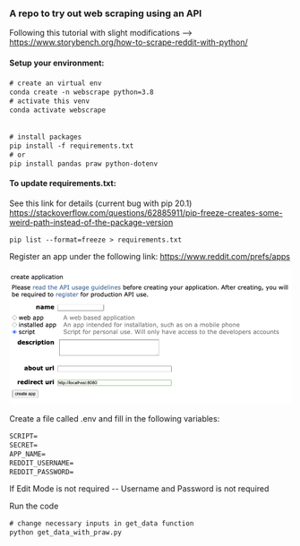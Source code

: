 
### A repo to try out web scraping using an API


Following this tutorial with slight modifications --> https://www.storybench.org/how-to-scrape-reddit-with-python/

#### Setup your environment:

``` shell
# create an virtual env
conda create -n webscrape python=3.8
# activate this venv
conda activate webscrape


# install packages 
pip install -f requirements.txt
# or
pip install pandas praw python-dotenv

```

#### To update requirements.txt: 

See this link for details (current bug with pip 20.1) https://stackoverflow.com/questions/62885911/pip-freeze-creates-some-weird-path-instead-of-the-package-version

```
pip list --format=freeze > requirements.txt
```

Register an app under the following link:
https://www.reddit.com/prefs/apps

![Create an App](images/reddit_create_app.png)


Create a file called .env and fill in the following variables:
```
SCRIPT=
SECRET=
APP_NAME=
REDDIT_USERNAME=
REDDIT_PASSWORD=
```
If Edit Mode is not required -- Username and Password is not required


Run the code 
```
# change necessary inputs in get_data function
python get_data_with_praw.py
```